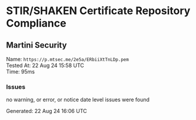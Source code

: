 # STIR/SHAKEN Certificate Repository Compliance

## Martini Security

Name: `https://p.mtsec.me/2e5a/ERbiiXtTnLDp.pem`\
Tested At: 22 Aug 24 15:58 UTC\
Time: 95ms

### Issues

no warning, or error, or notice date level issues were found

Generated: 22 Aug 24 16:06 UTC